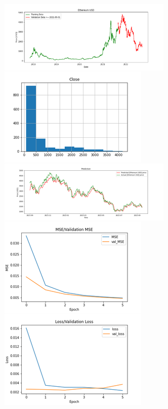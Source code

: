 ![](https://github.com/JordiCorbilla/stock-prediction-deep-neural-learning/raw/master/ETH-USD_20220918_4d955d371621dc47a2faf0c7fab6ba0b/Ethereum%20USD_price.png)
![](https://github.com/JordiCorbilla/stock-prediction-deep-neural-learning/raw/master/ETH-USD_20220918_4d955d371621dc47a2faf0c7fab6ba0b/Ethereum%20USD_hist.png)
![](https://github.com/JordiCorbilla/stock-prediction-deep-neural-learning/raw/master/ETH-USD_20220918_4d955d371621dc47a2faf0c7fab6ba0b/Ethereum%20USD_prediction.png)
![](https://github.com/JordiCorbilla/stock-prediction-deep-neural-learning/raw/master/ETH-USD_20220918_4d955d371621dc47a2faf0c7fab6ba0b/MSE.png)
![](https://github.com/JordiCorbilla/stock-prediction-deep-neural-learning/raw/master/ETH-USD_20220918_4d955d371621dc47a2faf0c7fab6ba0b/loss.png)
